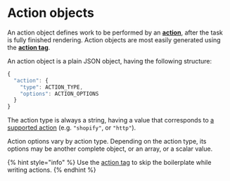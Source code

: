 # Action objects

An action object defines work to be performed by an [**action**](../../actions/), after the task is fully finished rendering. Action objects are most easily generated using the [**action tag**](../../../liquid/mechanic/tags/action.md).

An action object is a plain JSON object, having the following structure:

```javascript
{
  "action": {
    "type": ACTION_TYPE,
    "options": ACTION_OPTIONS
  }
}
```

The action type is always a string, having a value that corresponds to [a supported action](../../actions/) \(e.g. `"shopify"`, or `"http"`\).

Action options vary by action type. Depending on the action type, its options may be another complete object, or an array, or a scalar value.

{% hint style="info" %}
Use the [action tag](../../../liquid/mechanic/tags/action.md) to skip the boilerplate while writing actions.
{% endhint %}

